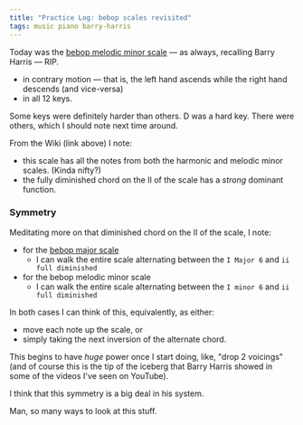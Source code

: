 ```yaml
---
title: "Practice Log: bebop scales revisited"
tags: music piano barry-harris
---
```


Today was the [bebop melodic minor scale](https://en.wikipedia.org/wiki/Bebop_scale#Bebop_melodic_minor_scale) — as always, recalling Barry Harris — RIP.

- in contrary motion — that is, the left hand ascends while the right hand descends (and vice-versa)
- in all 12 keys.

Some keys were definitely harder than others. D was a hard key. There were others, which I should note next time around.

From the Wiki (link above) I note:

- this scale has all the notes from both the harmonic and melodic minor scales. (Kinda nifty?)
- the fully diminished chord on the II of the scale has a _strong_ dominant function.

### Symmetry

Meditating more on that diminished chord on the II of the scale, I note:

- for the [bebop major scale](https://en.wikipedia.org/wiki/Bebop_scale#Bebop_major_scale)
  - I can walk the entire scale alternating between the `I Major 6` and `ii full diminished`
- for the bebop melodic minor scale
  - I can walk the entire scale alternating between the `I minor 6` and `ii full diminished`

In both cases I can think of this, equivalently, as either:

- move each note up the scale, or
- simply taking the next inversion of the alternate chord.

This begins to have _huge_ power once I start doing, like, "drop 2 voicings" (and of course this is the tip of the iceberg that Barry Harris showed in some of the videos I've seen on YouTube).

I think that this symmetry is a big deal in his system.

Man, so many ways to look at this stuff.
